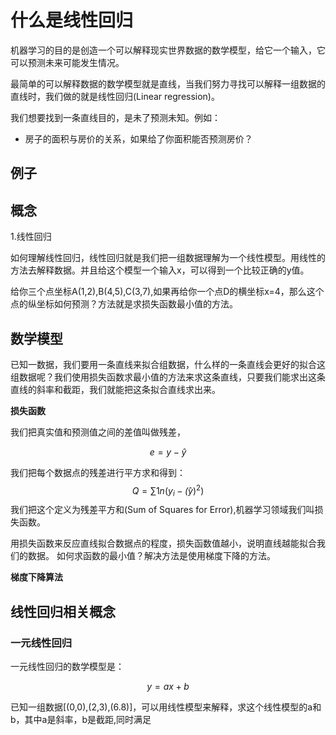 # 什么是线性回归

机器学习的目的是创造一个可以解释现实世界数据的数学模型，给它一个输入，它可以预测未来可能发生情况。

最简单的可以解释数据的数学模型就是直线，当我们努力寻找可以解释一组数据的直线时，我们做的就是线性回归(Linear regression)。

我们想要找到一条直线目的，是未了预测未知。例如：

- 房子的面积与房价的关系，如果给了你面积能否预测房价？

## 例子
## 概念
 1.线性回归

如何理解线性回归，线性回归就是我们把一组数据理解为一个线性模型。用线性的方法去解释数据。并且给这个模型一个输入x，可以得到一个比较正确的y值。

给你三个点坐标A(1,2),B(4,5),C(3,7),如果再给你一个点D的横坐标x=4，那么这个点的纵坐标如何预测？方法就是求损失函数最小值的方法。


## 数学模型
已知一数据，我们要用一条直线来拟合组数据，什么样的一条直线会更好的拟合这组数据呢？我们使用损失函数求最小值的方法来求这条直线，只要我们能求出这条直线的斜率和截距，我们就能把这条拟合直线求出来。

**损失函数**

我们把真实值和预测值之间的差值叫做残差，

$$e = y - \hat{y} $$

我们把每个数据点的残差进行平方求和得到：
$$ Q = \sum{1}{n}(y_i - \hat(y)^2) $$
我们把这个定义为残差平方和(Sum of Squares for Error),机器学习领域我们叫损失函数。

用损失函数来反应直线拟合数据点的程度，损失函数值越小，说明直线越能拟合我们的数据。
如何求函数的最小值？解决方法是使用梯度下降的方法。

**梯度下降算法**




## 线性回归相关概念

### 一元线性回归
一元线性回归的数学模型是：

 $$ y = ax +b $$

已知一组数据[(0,0),(2,3),(6.8)]，可以用线性模型来解释，求这个线性模型的a和b，其中a是斜率，b是截距,同时满足


